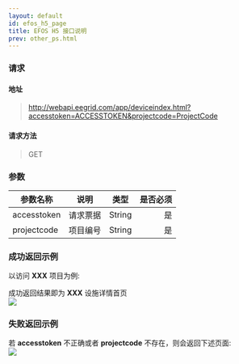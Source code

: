 ```yaml
---
layout: default
id: efos_h5_page
title: EFOS H5 接口说明
prev: other_ps.html
---
```


### 请求
#### 地址
> http://webapi.eegrid.com/app/deviceindex.html?accesstoken=ACCESSTOKEN&projectcode=ProjectCode

#### 请求方法
> GET


### 参数
| 参数名称        | 说明           | 类型  |   是否必须  |
| ------------- |:-------------:|:------:|-----:|
| accesstoken      | 请求票据 | String |  是   |
| projectcode      | 项目编号 | String |  是   |


### 成功返回示例
以访问 **XXX** 项目为例:    
    
成功返回结果即为 **XXX** 设施详情首页  
![](http://osv2a938x.bkt.clouddn.com/efos_h5_succeed.png)


### 失败返回示例
若 **accesstoken** 不正确或者 **projectcode** 不存在，则会返回下述页面:  
![](http://osv2a938x.bkt.clouddn.com/efos_h5_failed.png)

